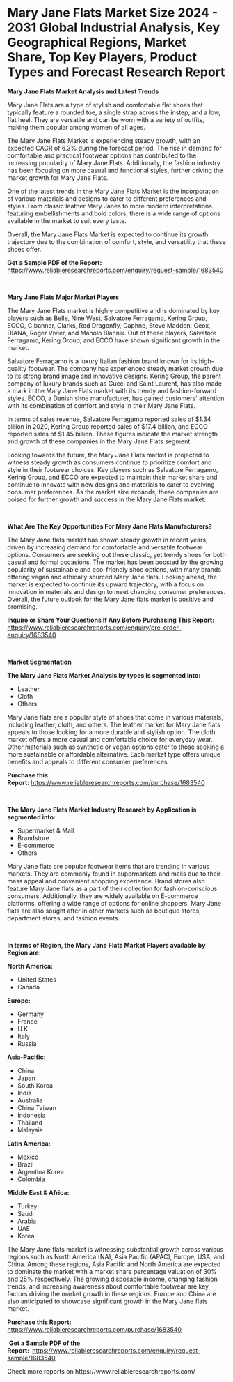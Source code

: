 <p><h1>Mary Jane Flats Market Size 2024 - 2031 Global Industrial Analysis, Key Geographical Regions, Market Share, Top Key Players, Product Types and Forecast Research Report</h1></p><p><strong>Mary Jane Flats Market Analysis and Latest Trends</strong></p>
<p><p>Mary Jane Flats are a type of stylish and comfortable flat shoes that typically feature a rounded toe, a single strap across the instep, and a low, flat heel. They are versatile and can be worn with a variety of outfits, making them popular among women of all ages.</p><p>The Mary Jane Flats Market is experiencing steady growth, with an expected CAGR of 6.3% during the forecast period. The rise in demand for comfortable and practical footwear options has contributed to the increasing popularity of Mary Jane Flats. Additionally, the fashion industry has been focusing on more casual and functional styles, further driving the market growth for Mary Jane Flats.</p><p>One of the latest trends in the Mary Jane Flats Market is the incorporation of various materials and designs to cater to different preferences and styles. From classic leather Mary Janes to more modern interpretations featuring embellishments and bold colors, there is a wide range of options available in the market to suit every taste.</p><p>Overall, the Mary Jane Flats Market is expected to continue its growth trajectory due to the combination of comfort, style, and versatility that these shoes offer.</p></p>
<p><strong>Get a Sample PDF of the Report:&nbsp;</strong> <a href="https://www.reliableresearchreports.com/enquiry/request-sample/1683540">https://www.reliableresearchreports.com/enquiry/request-sample/1683540</a></p>
<p>&nbsp;</p>
<p><strong>Mary Jane Flats Major Market Players</strong></p>
<p><p>The Mary Jane Flats market is highly competitive and is dominated by key players such as Belle, Nine West, Salvatore Ferragamo, Kering Group, ECCO, C.banner, Clarks, Red Dragonfly, Daphne, Steve Madden, Geox, DIANA, Roger Vivier, and Manolo Blahnik. Out of these players, Salvatore Ferragamo, Kering Group, and ECCO have shown significant growth in the market.</p><p>Salvatore Ferragamo is a luxury Italian fashion brand known for its high-quality footwear. The company has experienced steady market growth due to its strong brand image and innovative designs. Kering Group, the parent company of luxury brands such as Gucci and Saint Laurent, has also made a mark in the Mary Jane Flats market with its trendy and fashion-forward styles. ECCO, a Danish shoe manufacturer, has gained customers' attention with its combination of comfort and style in their Mary Jane Flats.</p><p>In terms of sales revenue, Salvatore Ferragamo reported sales of $1.34 billion in 2020, Kering Group reported sales of $17.4 billion, and ECCO reported sales of $1.45 billion. These figures indicate the market strength and growth of these companies in the Mary Jane Flats segment.</p><p>Looking towards the future, the Mary Jane Flats market is projected to witness steady growth as consumers continue to prioritize comfort and style in their footwear choices. Key players such as Salvatore Ferragamo, Kering Group, and ECCO are expected to maintain their market share and continue to innovate with new designs and materials to cater to evolving consumer preferences. As the market size expands, these companies are poised for further growth and success in the Mary Jane Flats market.</p></p>
<p>&nbsp;</p>
<p><strong>What Are The Key Opportunities For Mary Jane Flats Manufacturers?</strong></p>
<p><p>The Mary Jane flats market has shown steady growth in recent years, driven by increasing demand for comfortable and versatile footwear options. Consumers are seeking out these classic, yet trendy shoes for both casual and formal occasions. The market has been boosted by the growing popularity of sustainable and eco-friendly shoe options, with many brands offering vegan and ethically sourced Mary Jane flats. Looking ahead, the market is expected to continue its upward trajectory, with a focus on innovation in materials and design to meet changing consumer preferences. Overall, the future outlook for the Mary Jane flats market is positive and promising.</p></p>
<p><strong>Inquire or Share Your Questions If Any Before Purchasing This Report:</strong> <a href="https://www.reliableresearchreports.com/enquiry/pre-order-enquiry/1683540">https://www.reliableresearchreports.com/enquiry/pre-order-enquiry/1683540</a></p>
<p>&nbsp;</p>
<p><strong>Market Segmentation</strong></p>
<p><strong>The Mary Jane Flats Market Analysis by types is segmented into:</strong></p>
<p><ul><li>Leather</li><li>Cloth</li><li>Others</li></ul></p>
<p><p>Mary Jane flats are a popular style of shoes that come in various materials, including leather, cloth, and others. The leather market for Mary Jane flats appeals to those looking for a more durable and stylish option. The cloth market offers a more casual and comfortable choice for everyday wear. Other materials such as synthetic or vegan options cater to those seeking a more sustainable or affordable alternative. Each market type offers unique benefits and appeals to different consumer preferences.</p></p>
<p><strong>Purchase this Report:&nbsp;</strong><a href="https://www.reliableresearchreports.com/purchase/1683540">https://www.reliableresearchreports.com/purchase/1683540</a></p>
<p>&nbsp;</p>
<p><strong>The Mary Jane Flats Market Industry Research by Application is segmented into:</strong></p>
<p><ul><li>Supermarket & Mall</li><li>Brandstore</li><li>E-commerce</li><li>Others</li></ul></p>
<p><p>Mary Jane flats are popular footwear items that are trending in various markets. They are commonly found in supermarkets and malls due to their mass appeal and convenient shopping experience. Brand stores also feature Mary Jane flats as a part of their collection for fashion-conscious consumers. Additionally, they are widely available on E-commerce platforms, offering a wide range of options for online shoppers. Mary Jane flats are also sought after in other markets such as boutique stores, department stores, and fashion events.</p></p>
<p>&nbsp;</p>
<p><strong>In terms of Region, the Mary Jane Flats Market Players available by Region are:</strong></p>
<p>
    <p> <strong> North America: </strong>
        <ul>
            <li>United States</li>
            <li>Canada</li>
        </ul>
        </p> 
    <p> <strong> Europe: </strong>
        <ul>
            <li>Germany</li>
            <li>France</li>
            <li>U.K.</li>
            <li>Italy</li>
            <li>Russia</li>
        </ul>
        </p> 
    <p> <strong> Asia-Pacific: </strong>
        <ul>
            <li>China</li>
            <li>Japan</li>
            <li>South Korea</li>
            <li>India</li>
            <li>Australia</li>
            <li>China Taiwan</li>
            <li>Indonesia</li>
            <li>Thailand</li>
            <li>Malaysia</li>
        </ul>
        </p> 
    <p> <strong> Latin America: </strong>
        <ul>
            <li>Mexico</li>
            <li>Brazil</li>
            <li>Argentina Korea</li>
            <li>Colombia</li>
        </ul>
        </p> 
    <p> <strong> Middle East & Africa: </strong>
        <ul>
            <li>Turkey</li>
            <li>Saudi</li>
            <li>Arabia</li>
            <li>UAE</li>
            <li>Korea</li>
        </ul>
    </p>
    </p>
<p><p>The Mary Jane flats market is witnessing substantial growth across various regions such as North America (NA), Asia Pacific (APAC), Europe, USA, and China. Among these regions, Asia Pacific and North America are expected to dominate the market with a market share percentage valuation of 30% and 25% respectively. The growing disposable income, changing fashion trends, and increasing awareness about comfortable footwear are key factors driving the market growth in these regions. Europe and China are also anticipated to showcase significant growth in the Mary Jane flats market.</p></p>
<p><strong>Purchase this Report: </strong><a href="https://www.reliableresearchreports.com/purchase/1683540">https://www.reliableresearchreports.com/purchase/1683540</a></p>
<p>&nbsp;<strong>Get a Sample PDF of the Report:&nbsp;&nbsp;</strong><a href="https://www.reliableresearchreports.com/enquiry/request-sample/1683540">https://www.reliableresearchreports.com/enquiry/request-sample/1683540</a></p>
<p><strong></strong></p>
<p>Check more reports on https://www.reliableresearchreports.com/</p>